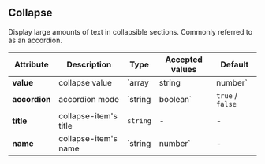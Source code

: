 ## Collapse

Display large amounts of text in collapsible sections. Commonly referred to as an accordion.

<ex-code name="ex-collapse-basic"/></ex-code>

<ex-code name="ex-collapse-multiple"/></ex-code>

<ex-footer edit-link="https://github.com/zeit-ui/vue/edit/master/docs/en-us/components/collapse.md">

| Attribute | Description | Type | Accepted values | Default
| --------- | ---------- | ---- |  -------------- | ------ |
| **value** | collapse value | `array | string | number` | - | - |
| **accordion** | accordion mode | `string | boolean` | `true` / `false` | `false` |
| **title** | collapse-item's title | `string` | - | - |
| **name** | collapse-item's name | `string | number` | - | - |

</ex-footer>
